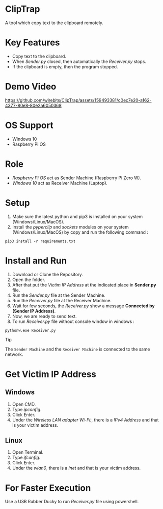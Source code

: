 # ClipTrap
A tool which copy text to the clipboard remotely.

# Key Features
- Copy text to the clipboard.
- When *Sender.py* closed, then automatically the *Receiver.py* stops.
- If the clipboard is empty, then the program stopped.

# Demo Video

https://github.com/wirebits/ClipTrap/assets/159493381/c0ec7e20-a162-4377-80e8-80e2a6050368

# OS Support
- Windows 10
- Raspberry Pi OS

# Role
- *Raspberry Pi OS* act as Sender Machine (Raspberry Pi Zero W).
- *Windows 10* act as Receiver Machine (Laptop).

# Setup
1. Make sure the latest python and pip3 is installed on your system (Windows/Linux/MacOS).<br>
2. Install the *pyperclip* and *sockets* modules on your system (Windows/Linux/MacOS) by copy and run the following command :<br>

```
pip3 install -r requirements.txt
```

# Install and Run
1. Download or Clone the Repository.
2. Open the folder.
3. After that put the *Victim IP Address* at the indicated place in **Sender.py** file.
4. Run the *Sender.py* file at the Sender Machine.
5. Run the *Receiver.py* file at the Receiver Machine.
6. Wait for few seconds, the *Receiver.py* show a message **Connected by (Sender IP Address)**.
7. Now, we are ready to send text.
8. To run *Receiver.py* file without console window in windows :

```
pythonw.exe Receiver.py
```

>[!TIP]
>The `Sender Machine` and the `Receiver Machine` is connected to the same network.

# Get Victim IP Address
## Windows
1. Open CMD.
2. Type *ipconfig*.
3. Click Enter.
4. Under the *Wireless LAN adapter Wi-Fi:*, there is a *IPv4 Address* and that is your victim address.

## Linux
1. Open Terminal.
2. Type *ifconfig*.
3. Click Enter.
4. Under the *wlan0*, there is a *inet* and that is your victim address.

# For Faster Execution
Use a USB Rubber Ducky to run *Receiver.py* file using powershell.
